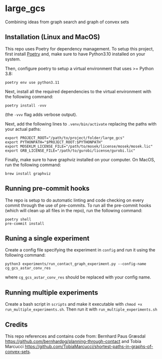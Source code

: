# large_gcs
Combining ideas from graph search and graph of convex sets

## Installation (Linux and MacOS)
This repo uses Poetry for dependency management. To setup this project, first install [Poetry](https://python-poetry.org/docs/#installation) and, make sure to have Python3.10 installed on your system.

Then, configure poetry to setup a virtual environment that uses >= Python 3.8:
```
poetry env use python3.11
```

Next, install all the required dependencies to the virtual environment with the following command:
```
poetry install -vvv
```
(the `-vvv` flag adds verbose output).

Next, add the following lines to `.venv/bin/activate` replacing the paths with your actual paths:
```
export PROJECT_ROOT="/path/to/project/folder/large_gcs"
export PYTHONPATH="$PROJECT_ROOT:$PYTHONPATH"
export MOSEKLM_LICENSE_FILE="/path/to/mosek/license/mosek/mosek.lic"
export GRB_LICENSE_FILE="/path/to/gurobi/license/gurobi.lic"
```

Finally, make sure to have graphviz installed on your computer. On MacOS, run the following command:
```
brew install graphviz
```

## Running pre-commit hooks
The repo is setup to do automatic linting and code checking on every commit through the use of pre-commits. To run all the pre-commit hooks (which will clean up all files in the repo), run the following command:
```
poetry shell
pre-commit install
```

## Runing a single experiment

Create a config file specifying the experiment in `config` and run it using the following command:

```
python3 experiments/run_contact_graph_experiment.py --config-name cg_gcs_astar_conv_res
```

where `cg_gcs_astar_conv_res` should be replaced with your config name.

## Running multiple experiments

Create a bash script in `scripts` and make it executable with `chmod +x run_multiple_experiments.sh`.
Then run it with `run_multiple_experiments.sh`

## Credits
This repo references and contains code from: Bernhard Paus Græsdal https://github.com/bernhardpg/planning-through-contact and Tobia Marcucci https://github.com/TobiaMarcucci/shortest-paths-in-graphs-of-convex-sets.